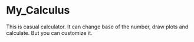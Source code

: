 # My_Calculus
This is casual calculator. It can change base of the number, draw plots and calculate. But you can сustomize it.
